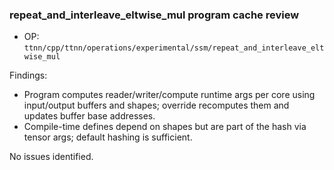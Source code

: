### repeat_and_interleave_eltwise_mul program cache review

- OP: `ttnn/cpp/ttnn/operations/experimental/ssm/repeat_and_interleave_eltwise_mul`

Findings:
- Program computes reader/writer/compute runtime args per core using input/output buffers and shapes; override recomputes them and updates buffer base addresses.
- Compile-time defines depend on shapes but are part of the hash via tensor args; default hashing is sufficient.

No issues identified.
